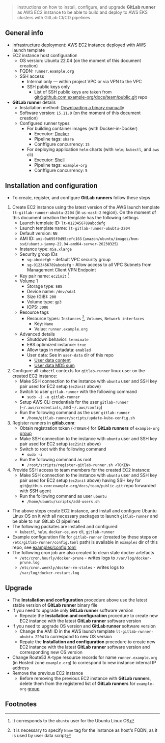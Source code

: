 > Instructions on how to install, configure, and upgrade **GitLab runner** as AWS EC2 instance to be able to build and deploy to AWS EKS clusters with GitLab CI/CD pipelines

## General info

* Infrastructure deployment: AWS EC2 instance deployed with AWS launch template
* EC2 instance host configuration
    * OS version: Ubuntu 22.04 (on the moment of this document creation)
    * FQDN: `runner.example.org`
    * SSH access
        * Internal only — within project VPC or via VPN to the VPC
        * SSH public keys only 
            * List of SSH public keys are taken from [git@github.com:example-org/docs/team/public.git](https://github.com/example-org/docs/team/public#ssh-public-keys) repo
* **GitLab runner** details
    * Installation method: [Downloading a binary manually](https://docs.gitlab.com/runner/install/linux-manually.html#using-binary-file)
    * Software version: `15.11.0` (on the moment of this document creation)
    * Configured runner types
        * For building container images (with Docker-in-Docker)
            * Executor: [Docker](https://docs.gitlab.com/runner/executors/docker.html)
            * Pipeline tags: `share`
            * Conffigure concurrency: `15`
        * For deploying application `helm` charts (with `helm`, `kubectl`, and `aws` cli)
            * Executor: [Shell](https://docs.gitlab.com/runner/executors/shell.html)
            * Pipeline tags: `example-org`
            * Conffigure concurrency: `5`

## Installation and configuration

* To create, register, and configure **GitLab runners** follow these steps

1. Create EC2 instance using the latest version of the AWS launch template `lt-gitlab-runner-ububtu-2204` (in `us-east-2` region). On the moment of this document creation the template has the following settings
    * Launch template ID: `lt-0123456789abcdefg`
    * Launch template name: `lt-gitlab-runner-ububtu-2204`
    * Default version: `NN`
    * AMI ID: `ami-0a695f0d95cefc163` (`amazon/ubuntu/images/hvm-ssd/ubuntu-jammy-22.04-amd64-server-20230325`)
    * Instance type: `m5a.xlarge`
    * Security group IDs
        * `sg-abcdefgh` - default VPC security group
        *  `sg-0123456789abcdefg` - Allow access to all VPC Subnets from Management Client VPN Endpoint
    * Key pair name: `ec2init` [^a]
    * Volume 1
        * Storage type: `EBS`
        * Device name: `/dev/sda1`
        * Size (GiB): `200`
        * Volume type: `gp3`
        * IOPS: `3000`
    * Resource tags
        * Resource types: `Instances` [^b], `Volumes`, `Network interfaces`
            * Key: `Name`
            * Value: `runner.example.org`
    * Advanced details
        * Shutdown behavior: `terminate`
        * EBS optimized instance: `true`
        * Allow tags in metadata: `enabled`
        * User data: See in `user-data` dir of this repo
            * [User data content](user-data/user-data.content)
            * [User data MD5 sum](user-data/user-data.md5sum)
1. Configure all `kubectl` contexts for `gitlab-runner` linux user on the created EC2 instance:
    * Make SSH connection to the instance with `ubuntu` user and SSH key pair used for EC2 setup (`ec2init` above)
    * Switch to user `gitlab-runner` with the following command
        * `sudo -i -u gitlab-runner`
    * Setup AWS CLI credentials for the user `gitlab-runner` (`~/.aws/credentials`, and `~/.aws/config`)
    * Run the following command as the user `gitlab-runner`
        * `/home/gitlab-runner/scripts/update-kube-config.sh`
1. Register runners in **gitlab.com**:
    * Obtain registration token (`<TOKEN>`) for **GitLab runners** of `example-org` [group](https://gitlab.com/groups/example-org/-/runners)
    * Make SSH connection to the instance with `ubuntu` user and SSH key pair used for EC2 setup (`ec2init` above)
    * Switch to root with the following command
        * `sudo -i`
    * Run the following command as root
        * `/root/scripts/register-gitlab-runner.sh <TOKEN>`
1. Provide SSH access to team members for the created EC2 instance:
    * Make SSH connection to the instance with `ubuntu` user and SSH key pair used for EC2 setup (`ec2init` above) having SSH key for `git@github.com:example-org/docs/team/public.git` repo forwarded with SSH agent
    * Run the following command as user `ubuntu`
        *  `/home/ubuntu/scripts/add-users.sh`

[^a]: It corresponds to the `ubuntu` user for the Ubuntu Linux OS
[^b]: It is necessary to specify `Name` tag for the instance as host's FQDN, as it is used by user data script

* The above steps create EC2 instance, and install and configure Ubuntu Linux OS on it with all necessary packages to launch `gitlab-runner` and be able to run GitLab CI pipelines
* The following packates are installed and configured
    * `kubectl`, `helm`, `docker-ce`, `aws` cli, `gitlab-runner`
* Example configuration file for `gitlab-runner` (created by these steps on `/etc/gitlab-runner/config.toml` path) is available in `examples` dir of this repo, see [examples/config.toml](examples/config.toml)
* The following cron job are also created to clean stale docker artefacts
    * `/etc/cron.hourly/docker-prune` - writes logs to `/var/log/docker-prune.log`
    * `/etc/cron.weekly/docker-rm-stales` - writes logs to `/var/log/docker-restart.log`

## Upgrade

* The **Installation and configuration** procedure above use the latest stable version of **GitLab runner** binary file
* If you need to upgrade only **GitLab runner** software version
    * Repeate the **Installation and configuration** procedure to create new EC2 instance with the latest **GitLab runner** software version
* If you need to upgrade OS version and **GitLab runner** software version
    * Change the AMI ID in the AWS launch template `lt-gitlab-runner-ububtu-2204` to correspond to new OS version
    * Repate the **Installation and configuration** procedure to create new EC2 instance with the latest **GitLab runner** software version and corresponding new OS version
* Change Route53 A-type resource records for name `runner.example.org` (in Hosted zone `example.org`) to correspond to new instance internal IP address 
* Remove the previous EC2 instance
    * Before removing the previous EC2 instance with **GitLab runners**, delete them from the registered list of **GitLab runners** for `example-org` [group](https://gitlab.com/groups/example-org/-/runners)

## Footnotes
